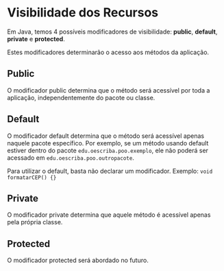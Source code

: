 # Visibilidade dos Recursos

Em Java, temos 4 possíveis modificadores de visibilidade: **public**, **default**, **private** e **protected**.

Estes modificadores determinarão o acesso aos métodos da aplicação.

## Public

O modificador public determina que o método será acessível por toda a aplicação, independentemente do pacote ou classe.

## Default

O modificador default determina que o método será acessível apenas naquele pacote específico. Por exemplo, se um método usando default estiver dentro do pacote `edu.oescriba.poo.exemplo`, ele não poderá ser acessado em `edu.oescriba.poo.outropacote`.

Para utilizar o default, basta não declarar um modificador. Exemplo: `void formatarCEP() {}`

## Private

O modificador private determina que aquele método é acessível apenas pela própria classe.

## Protected

O modificador protected será abordado no futuro.